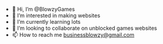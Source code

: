 - 👋 Hi, I’m @BlowzyGames
- 👀 I’m interested in making websites
- 🌱 I’m currently learning lots
- 💞️ I’m looking to collaborate on unblocked games websites
- 📫 How to reach me businessblowzy@gmail.com
